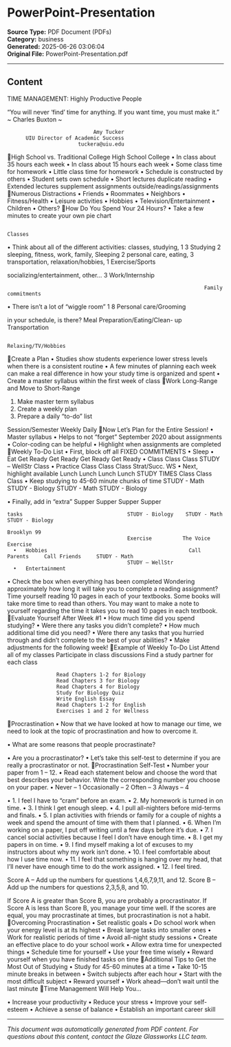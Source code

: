 ﻿# PowerPoint-Presentation

**Source Type:** PDF Document (PDFs)  
**Category:** business  
**Generated:** 2025-06-26 03:06:04  
**Original File:** PowerPoint-Presentation.pdf

---

## Content

TIME MANAGEMENT:
Highly Productive People

 “You will never ‘find’ time for anything.
  If you want time, you must make it.”
            ~ Charles Buxton ~




                                Amy Tucker
          UIU Director of Academic Success
                           tuckera@uiu.edu
High School vs. Traditional College
High School                           College
• In class about 35 hours each week   • In class about 15 hours each week
• Some class time for homework        • Little class time for homework
• Schedule is constructed by others   • Student sets own schedule
• Short lectures duplicate reading    • Extended lectures supplement
  assignments                           outside/readings/assignments
Numerous Distractions
 • Friends
 • Roommates
 • Neighbors
 • Fitness/Health
 • Leisure activities
 • Hobbies
 • Television/Entertainment
 • Children
 • Others?
How Do You Spend Your 24 Hours?
• Take a few minutes to create your
  own pie chart

                                                                    Classes
• Think about all of the different
  activities: classes, studying,                        1   3       Studying
                                                    2
  sleeping, fitness, work, family,                                  Sleeping
                                            2
  personal care, eating,                                        3
  transportation, relaxation/hobbies,   1                           Exercise/Sports



  socializing/entertainment, other…         3
                                                                    Work/Internship


                                                                    Family commitments


• There isn’t a lot of “wiggle room”            1           8       Personal care/Grooming

  in your schedule, is there?                                       Meal
                                                                    Preparation/Eating/Clean-
                                                                    up
                                                                    Transportation


                                                                    Relaxing/TV/Hobbies
Create a Plan
• Studies show students experience lower stress levels when there is
  a consistent routine
• A few minutes of planning each week can make a real difference in
  how your study time is organized and spent
• Create a master syllabus within the first week of class
Work Long-Range and Move to Short-Range

1. Make master term syllabus
2. Create a weekly plan
3. Prepare a daily “to-do” list




 Session/Semester                 Weekly   Daily
Now Let’s Plan for
the Entire Session!
•   Master syllabus
•   Helps to not “forget”   September 2020
    about assignments
•   Color-coding can be
    helpful
•   Highlight when
    assignments are
    completed
Weekly To-Do List
•   First, block off all FIXED
    COMMITMENTS
      •   Sleep
      •   Eat
                                              Get Ready         Get Ready        Get Ready         Get Ready
      •   Class
                                                Class              Class       STUDY – WellStr        Class
      •   Practice
                                                Class              Class                              Class
                                                                                Strat/Succ. WS
•   Next, highlight available
                                               Lunch             Lunch              Lunch             Lunch
    STUDY TIMES
                                                Class             Class                               Class
      •   Keep studying to 45-60
          minute chunks of time             STUDY - Math     STUDY - Biology    STUDY - Math     STUDY - Biology

•   Finally, add in “extra”                    Supper             Supper            Supper           Supper

    tasks                                  STUDY - Biology    STUDY - Math     STUDY - Biology
                                                                                                 Brooklyn 99
                                           Exercise          The Voice         Exercise
      •   Hobbies                                              Call Parents     Call Friends     STUDY - Math
                                           STUDY – WellStr
      •   Entertainment

•   Check the box when
    everything has been
    completed                      Wondering approximately how long it will take you to complete a reading
                                   assignment? Time yourself reading 10 pages in each of your textbooks. Some
                                   books will take more time to read than others. You may want to make a note to
                                   yourself regarding the time it takes you to read 10 pages in each textbook.
Evaluate Yourself After Week #1
• How much time did you spend studying?
• Were there any tasks you didn’t complete?
 • How much additional time did you need?
• Were there any tasks that you hurried through and didn’t complete
  to the best of your abilities?
• Make adjustments for the following week!
Example of Weekly
To-Do List
                    Attend all of my classes
                    Participate in class discussions
                    Find a study partner for each class



                    Read Chapters 1-2 for Biology
                    Read Chapters 3 for Biology
                    Read Chapters 4 for Biology
                    Study for Biology Quiz
                    Write English Essay
                    Read Chapters 1-2 for English
                    Exercises 1 and 2 for Wellness
Procrastination
• Now that we have looked at how to manage our time, we need to
  look at the topic of procrastination and how to overcome it.

• What are some reasons that people procrastinate?

• Are you a procrastinator?
 • Let’s take this self-test to determine if you are really a procrastinator or
   not.
Procrastination Self-Test
• Number your paper from 1 – 12.
• Read each statement below and choose the word that best describes your behavior. Write the
  corresponding number you choose on your paper.
      •   Never – 1          Occasionally – 2   Often – 3   Always – 4


•   1. I feel I have to “cram” before an exam.
•   2. My homework is turned in on time.
•   3. I think I get enough sleep.
•   4. I pull all-nighters before mid-terms and finals.
•   5. I plan activities with friends or family for a couple of nights a week and spend the amount of time with
    them that I planned.
•   6. When I’m working on a paper, I put off writing until a few days before it’s due.
•   7. I cancel social activities because I feel I don’t have enough time.
•   8. I get my papers in on time.
•   9. I find myself making a lot of excuses to my instructors about why my work isn’t done.
•   10. I feel comfortable about how I use time now.
•   11. I feel that something is hanging over my head, that I’ll never have enough time to do the work assigned.
•   12. I feel tired.

Score A – Add up the numbers for questions 1,4,6,7,9,11, and 12.
Score B – Add up the numbers for questions 2,3,5,8, and 10.

If Score A is greater than Score B, you are probably a procrastinator. If Score A is less than
Score B, you manage your time well. If the scores are equal, you may procrastinate at times,
but procrastination is not a habit.
Overcoming Procrastination
• Set realistic goals
• Do school work when your energy level is at its highest
• Break large tasks into smaller ones
• Work for realistic periods of time
• Avoid all-night study sessions
• Create an effective place to do your school work
• Allow extra time for unexpected things
• Schedule time for yourself
• Use your free time wisely
• Reward yourself when you have finished tasks on time
Additional Tips to Get the Most Out of Studying
• Study for 45-60 minutes at a time
• Take 10-15 minute breaks in between
• Switch subjects after each hour
• Start with the most difficult subject
• Reward yourself
• Work ahead—don’t wait until the last minute
Time Management Will Help You…

• Increase your productivity
• Reduce your stress
• Improve your self-esteem
• Achieve a sense of balance
• Establish an important
  career skill

---

*This document was automatically generated from PDF content. For questions about this content, contact the Glaze Glassworks LLC team.*
